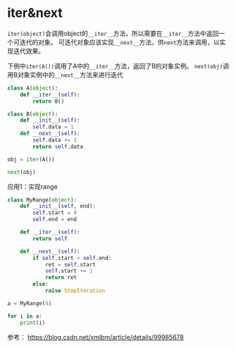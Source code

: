 # __iter&next__



`iter(object)`会调用object的`__iter__`方法，所以需要在`__iter__`方法中返回一个可迭代的对象。
可迭代对象应该实现`__next__`方法，供`next`方法来调用，以实现迭代效果。

下例中`iter(A())`调用了A中的`__iter__`方法，返回了B的对象实例。
`next(obj)`调用B对象实例中的`__next__`方法来进行迭代

```python
class A(object):
    def __iter__(self):
        return B()

class B(object):
    def __init__(self):
        self.data = 1
    def __next__(self):
        self.data += 1
        return self.data

obj = iter(A())

next(obj)
```


应用1：实现range
```python
class MyRange(object):
    def __init__(self, end):
        self.start = 0
        self.end = end

    def __iter__(self):
        return self

    def __next__(self):
        if self.start < self.end:
            ret = self.start
            self.start += 1
            return ret
        else:
            raise StopIteration

a = MyRange(4)

for i in a:
    print(i)
```


参考：
https://blog.csdn.net/xmlbm/article/details/99985678